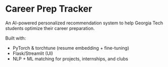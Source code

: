 # Career Prep Tracker

An AI-powered personalized recommendation system to help Georgia Tech students optimize their career preparation.

Built with:
- PyTorch & torchtune (resume embedding + fine-tuning)
- Flask/Streamlit (UI)
- NLP + ML matching for projects, internships, and clubs